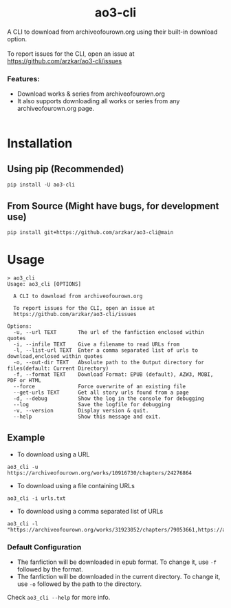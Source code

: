 <h1 align="center">ao3-cli</h1>

A CLI to download from archiveofourown.org using their built-in download option.<br/><br/>
To report issues for the CLI, open an issue at https://github.com/arzkar/ao3-cli/issues<br/>

### Features:

- Download works & series from archiveofourown.org
- It also supports downloading all works or series from any archiveofourown.org page.<br/><br/>

# Installation

## Using pip (Recommended)

```
pip install -U ao3-cli
```

## From Source (Might have bugs, for development use)

```
pip install git+https://github.com/arzkar/ao3-cli@main
```

# Usage

```
> ao3_cli
Usage: ao3_cli [OPTIONS]

  A CLI to download from archiveofourown.org

  To report issues for the CLI, open an issue at
  https://github.com/arzkar/ao3-cli/issues

Options:
  -u, --url TEXT       The url of the fanfiction enclosed within quotes
  -i, --infile TEXT    Give a filename to read URLs from
  -l, --list-url TEXT  Enter a comma separated list of urls to download,enclosed within quotes
  -o, --out-dir TEXT   Absolute path to the Output directory for files(default: Current Directory)
  -f, --format TEXT    Download Format: EPUB (default), AZW3, MOBI, PDF or HTML
  --force              Force overwrite of an existing file
  --get-urls TEXT      Get all story urls found from a page
  -d, --debug          Show the log in the console for debugging
  --log                Save the logfile for debugging
  -v, --version        Display version & quit.
  --help               Show this message and exit.
```

## Example

- To download using a URL

```
ao3_cli -u https://archiveofourown.org/works/10916730/chapters/24276864
```

- To download using a file containing URLs

```
ao3_cli -i urls.txt
```

- To download using a comma separated list of URLs

```
ao3_cli -l "https://archiveofourown.org/works/31923052/chapters/79053661,https://archiveofourown.org/works/31950595"
```

### Default Configuration

- The fanfiction will be downloaded in epub format. To change it, use `-f` followed by the format.
- The fanfiction will be downloaded in the current directory. To change it, use `-o` followed by the path to the directory.

Check `ao3_cli --help` for more info.

